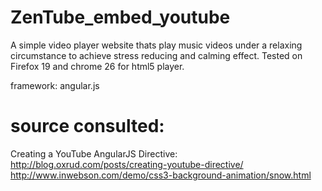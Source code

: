 # ZenTube_embed_youtube

A simple video player website thats play music videos under a relaxing circumstance to achieve stress reducing and calming effect. 
Tested on Firefox 19 and chrome 26 for html5 player.

framework: angular.js

# source consulted: 
Creating a YouTube AngularJS Directive: http://blog.oxrud.com/posts/creating-youtube-directive/ 
http://www.inwebson.com/demo/css3-background-animation/snow.html
